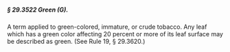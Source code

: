 ##### § 29.3522 Green (G). #####

A term applied to green-colored, immature, or crude tobacco. Any leaf which has a green color affecting 20 percent or more of its leaf surface may be described as green. (See Rule 19, § 29.3620.)